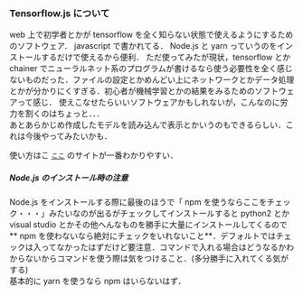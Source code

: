 ### Tensorflow.js について
web 上で初学者とかが tensorflow を全く知らない状態で使えるようにするためのソフトウェア．
javascript で書かれてる．
Node.js と yarn っていうのをインストールするだけで使えるから便利．
ただ使ってみたが現状，tensorflow とか chainer でニューラルネット系のプログラムが書けるなら使う必要性を全く感じないものだった．ファイルの設定とかめんどい上にネットワークとかデータ処理とかが分かりにくすぎる．初心者が機械学習とかの結果をみるためのソフトウェアって感じ．
使えこなせたらいいソフトウェアかもしれないが，こんなのに労力を割くのはちょっと．．．  
あとあらかじめ作成したモデルを読み込んで表示とかいうのもできるらしい．これは今後やってみたいかも．

使い方はこ [`ここ`](http://himco.jp/2018/10/23/11-tensflow-js-%E3%82%B5%E3%83%B3%E3%83%97%E3%83%AB%E3%83%95%E3%82%A1%E3%82%A4%E3%83%AB%E3%81%AE%E5%AE%9F%E8%A1%8C%E6%96%B9%E6%B3%95/) のサイトが一番わかりやすい．

##### Node.js のインストール時の注意
Node.js をインストールする際に最後のほうで「 npm を使うならここをチェック・・・」みたいなのが出るがチェックしてインストールすると python2 とか visual studio とかその他へんなものを勝手に大量にインストールしてくるので** npm を使わないなら絶対にチェックをいれないこと**．デフォルトではチェックは入ってなかったはずだけど要注意．コマンドで入れる場合はどうなるかわからないからコマンドを使う際は気をつけること．(多分勝手に入れてくる気がする)  
基本的に yarn を使うなら npm はいらないはず．
